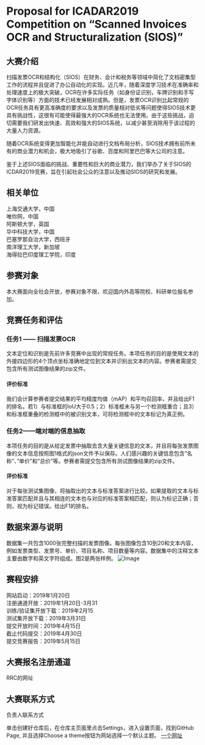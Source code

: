 # Proposal for ICADAR2019 Competition on “Scanned Invoices OCR and Structuralization (SIOS)”
## 大赛介绍
扫描发票OCR和结构化（SIOS）在财务、会计和税务等领域中简化了文档密集型工作的流程并且促进了办公自动化的实现。近几年，随着深度学习技术在准确率和处理速度上的极大突破，OCR在许多实际任务（如身份证识别，车牌识别和手写字体识别等）方面的技术已经发展相对成熟。但是，发票OCR识别比起常规的OCR任务具有更高准确度的要求以及发票的质量相对低劣等问题使得SIOS技术更具有挑战性，这很有可能使得最强大的OCR系统也无法使用。由于这些挑战，迫切需要我们研发出快速、高效和强大的SIOS系统，以减少甚至消除用于该过程的大量人力资源。

随着OCR系统变得更加智能化并能自动进行文档布局分析，SIOS技术拥有前所未有的商业潜力和机会，极大地吸引了谷歌、百度和阿里巴巴等大公司的注意。

鉴于上述SIOS面临的挑战、重要性和巨大的商业潜力，我们举办了关于SIOS的ICDAR2019竞赛，旨在引起社会公众的注意以及推动SIOS的研究和发展。
## 相关单位
上海交通大学，中国<br />
唯你网，中国<br />
阿斯顿大学，英国<br />
华中科技大学，中国<br />
巴塞罗那自治大学，西班牙<br />
南洋理工大学，新加坡<br />
海得拉巴印度理工学院，印度<br />
## 参赛对象
本大赛面向全社会开放，参赛对象不限，欢迎国内外高等院校、科研单位报名参加。
## 竞赛任务和评估
### 任务1 —— 扫描发票OCR
文本定位和识别是先前许多竞赛中出现的常规任务。本项任务的目的是使用文本的外接四边形的4个顶点坐标准确地定位到文本并识别出文本的内容。参赛者需提交包含所有测试图像结果的zip文件。
#### 评价标准
我们会计算参赛者提交结果的平均精度均值（mAP）和平均召回率，并且给出F1的排名。若1）与标准框的IoU大于0.5；2）标准框未与另一个检测框重合；且3）和标准框重叠的检测框中的被识别文本，可将检测框中的文本标记为真正例。
### 任务2——端对端的信息抽取
本项任务的目的是从给定发票中抽取去含大量关键信息的文本，并且将每张发票图像的文本信息按照图1格式的json文件予以保存。人们感兴趣的关键信息包含”名称”、”单价”和”总价”等。参赛者需提交包含所有测试图像结果的zip文件。
#### 评价标准
对于每张测试集图像，将抽取出的文本与标准答案进行比较。如果提取的文本与标准答案匹配并且与其相连的文本也与对应的标准答案相匹配，则认为标记正确；否则，视为标记错误。给出F1的排名。
## 数据来源与说明
数据集一共包含1000张完整扫描的发票图像。每张图像包含10到20和文本内容，例如发票类型、发票号、单价、项目名称、项目数量等内容。数据集中的注释文本主要由数字和英文字符组成。图2是两张样例。
![Image](src)
## 赛程安排
网站启动：2019年1月20日<br />
注册通道开放：2019年1月20日-3月31<br />
训练/验证集开放下载：2019年2月15<br />
测试集开放下载：2019年3月31日<br />
提交开放时间：2019年4月15日<br />
截止代码提交：2019年4月30日<br />
提交竞赛报告：2019年5月15日
## 大赛报名注册通道
RRC的网址
## 大赛联系方式
负责人联系方式

单击创建好仓库后，在仓库主页面里点击Settings，进入设置页面，找到GitHub Page, 并且选择Choose a theme按钮为网站选择一个默认主题。
[一个网址](http://www.cnblogs.com/yzkk/p/6360592.html)
